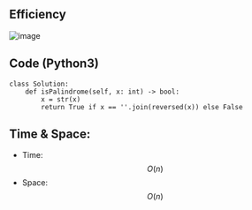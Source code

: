 ## Efficiency
![image](https://github.com/KCP17/Leetcode-solutions/assets/148914885/7fa5d604-c764-4ab3-b16f-d3499c731267)
## Code (Python3)
```python3 []
class Solution:
    def isPalindrome(self, x: int) -> bool:
        x = str(x)
        return True if x == ''.join(reversed(x)) else False
```
## Time & Space:
* Time: $$O(n)$$
* Space: $$O(n)$$
